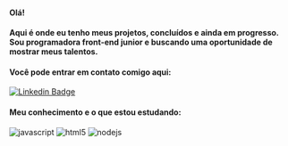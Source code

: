 #### Olá!

#### Aqui é onde eu tenho meus projetos, concluídos e ainda em progresso. Sou programadora front-end junior e buscando uma oportunidade de mostrar meus talentos. 

#### Você pode entrar em contato comigo aqui:
[![Linkedin Badge](https://img.shields.io/badge/Linkedin-323330?style=for-the-badge&logo=linkedin&logoColor=blue)](https://www.linkedin.com/in/gianna-marins-734944234/) &nbsp;


#### Meu conhecimento e o que estou estudando:
![javascript](https://img.shields.io/badge/JavaScript-323330?style=for-the-badge&logo=javascript&logoColor=F7DF1E)
![html5](https://img.shields.io/badge/HTML5-E34F26?style=for-the-badge&logo=html5&logoColor=white)
![nodejs](https://img.shields.io/badge/Node.js-339933?style=for-the-badge&logo=nodedotjs&logoColor=white)


